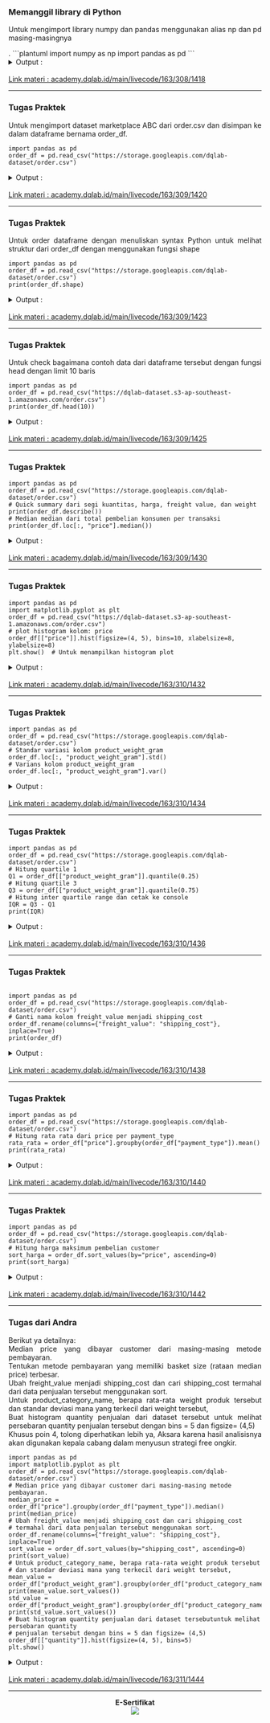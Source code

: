 ### Memanggil library di Python 
<p align="justify"> Untuk mengimport library numpy dan pandas menggunakan alias np dan pd masing-masingnya</p>
.
```plantuml
import numpy as np
import pandas as pd
```

<details>
<summary markdown="span">Output :</summary>
In [1]: import numpy as np</br>
        import pandas as pd
</details>
</br>
<a href="https://academy.dqlab.id/main/livecode/163/308/1418">Link materi : academy.dqlab.id/main/livecode/163/308/1418</a>

----

### Tugas Praktek 
<p align="justify"> Untuk mengimport dataset marketplace ABC dari order.csv dan disimpan ke dalam dataframe bernama order_df.</p>

```plantuml
import pandas as pd
order_df = pd.read_csv("https://storage.googleapis.com/dqlab-dataset/order.csv")
```

<details>
<summary markdown="span">Output :</summary>
In [1]: </br>
        import pandas as pd</br>
        order_df = pd.read_csv("https://storage.googleapis.com/dqlab-dataset/order.csv")
</details>
</br>
<a href="https://academy.dqlab.id/main/livecode/163/309/1420">Link materi : academy.dqlab.id/main/livecode/163/309/1420</a>

----

### Tugas Praktek 
<p align="justify"> Untuk order dataframe dengan menuliskan syntax Python untuk melihat struktur dari order_df dengan menggunakan fungsi shape</p>

```plantuml
import pandas as pd
order_df = pd.read_csv("https://storage.googleapis.com/dqlab-dataset/order.csv")
print(order_df.shape)
```

<details>
<summary markdown="span">Output :</summary>
(49999, 12)
</details>
</br>
<a href="https://academy.dqlab.id/main/livecode/163/309/1423">Link materi : academy.dqlab.id/main/livecode/163/309/1423</a>

----

### Tugas Praktek 
<p align="justify"> Untuk check bagaimana contoh data dari dataframe tersebut dengan fungsi head dengan limit 10 baris</p>

```plantuml
import pandas as pd
order_df = pd.read_csv("https://dqlab-dataset.s3-ap-southeast-1.amazonaws.com/order.csv")
print(order_df.head(10))
```

<details>
<summary markdown="span">Output :</summary>

|    |                  order_id        |  ...  |product_weight_gram|
|:--:|                :--:              |  :--:  |   :--:           |
|  0 | 2e7a8482f6fb09756ca50c10d7bfc047 | ...    |           1800.0|
|  1 |  2e7a8482f6fb09756ca50c10d7bfc047 | ...  |             1400.0|
|  2 | e5fa5a7210941f7d56d0208e4e071d35 | ...    |            700.0|
|  3 | 3b697a20d9e427646d92567910af6d57 | ...    |            300.0|
|  4 | 71303d7e93b399f5bcd537d124c0bcfa | ...    |            500.0|
|  5 | be5bc2f0da14d8071e2d45451ad119d9 | ...    |            400.0|
|  6 | 0a0837a5eee9e7a9ce2b1fa831944d27 | ...    |           3100.0|
|  7 | 1ff217aa612f6cd7c4255c9bfe931c8b | ...    |            200.0|
|  8 | 22613579f7d11cc59c4347526fc3c79e | ...    |            600.0|
|  9 | 356b492aba2d1a7da886e54e0b6212b7 | ...    |            610.0|
                           

[10 rows x 12 columns]
</details>
</br>
<a href="https://academy.dqlab.id/main/livecode/163/309/1425">Link materi : academy.dqlab.id/main/livecode/163/309/1425</a>

----

### Tugas Praktek 

```plantuml
import pandas as pd
order_df = pd.read_csv("https://storage.googleapis.com/dqlab-dataset/order.csv")
# Quick summary dari segi kuantitas, harga, freight value, dan weight
print(order_df.describe())
# Median median dari total pembelian konsumen per transaksi
print(order_df.loc[:, "price"].median())
```

<details>
<summary markdown="span">Output :</summary>
|      |    quantity |      price  |freight_value  |product_weight_gram|
| :--  |     --:     |   :--:     |   :--:        |   --:     |  
|count | 49999.000000 | 4.999900e+04 |  49999.000000   |      49980.000000|
|mean  |     1.197484 | 2.607784e+06 | 104521.390428   |       2201.830892|
|std   |     0.722262 | 1.388312e+06 |  55179.844962   |       3929.896875|
|min   |     1.000000 | 2.000000e+05 |   9000.000000   |         50.000000|
|25%   |     1.000000 | 1.410500e+06 |  57000.000000   |        300.000000|
|50%   |     1.000000 | 2.610000e+06 | 104000.000000   |        800.000000|
|75%   |     1.000000 | 3.810000e+06 | 152000.000000   |       1850.000000|
|max   |    21.000000 | 5.000000e+06 | 200000.000000   |      40425.000000|

2610000.0
</details>
</br>
<a href="https://academy.dqlab.id/main/livecode/163/309/1430">Link materi : academy.dqlab.id/main/livecode/163/309/1430</a>

----

### Tugas Praktek 

```plantuml
import pandas as pd
import matplotlib.pyplot as plt
order_df = pd.read_csv("https://dqlab-dataset.s3-ap-southeast-1.amazonaws.com/order.csv")
# plot histogram kolom: price
order_df[["price"]].hist(figsize=(4, 5), bins=10, xlabelsize=8, ylabelsize=8)
plt.show()  # Untuk menampilkan histogram plot
```

<details>
<summary markdown="span">Output :</summary>
<img src="https://github.com/yenysyafitry/DQLab-Exploratory-Data-Analysis-with-Python-for-Beginner/blob/main/download.png">
</details>
</br>
<a href="https://academy.dqlab.id/main/livecode/163/310/1432">Link materi : academy.dqlab.id/main/livecode/163/310/1432</a>

----

### Tugas Praktek 

```plantuml
import pandas as pd
order_df = pd.read_csv("https://storage.googleapis.com/dqlab-dataset/order.csv")
# Standar variasi kolom product_weight_gram
order_df.loc[:, "product_weight_gram"].std()
# Varians kolom product_weight_gram
order_df.loc[:, "product_weight_gram"].var()
```

<details>
<summary markdown="span">Output :</summary>
In [1]: </br>
        import pandas as pd</br>
        order_df = pd.read_csv("https://storage.googleapis.com/dqlab-dataset/order.csv")</br>
        # Standar variasi kolom product_weight_gram</br>
        order_df.loc[:, "product_weight_gram"].std()</br>
        # Varians kolom product_weight_gram</br>
        order_df.loc[:, "product_weight_gram"].var()
</details>
</br>
<a href="https://academy.dqlab.id/main/livecode/163/310/1434">Link materi : academy.dqlab.id/main/livecode/163/310/1434</a>

----

### Tugas Praktek 

```plantuml
import pandas as pd
order_df = pd.read_csv("https://storage.googleapis.com/dqlab-dataset/order.csv")
# Hitung quartile 1
Q1 = order_df[["product_weight_gram"]].quantile(0.25)
# Hitung quartile 3
Q3 = order_df[["product_weight_gram"]].quantile(0.75)
# Hitung inter quartile range dan cetak ke console
IQR = Q3 - Q1
print(IQR)
```

<details>
<summary markdown="span">Output :</summary>
product_weight_gram    1550.0</br>
dtype: float64
</details>
</br>
<a href="https://academy.dqlab.id/main/livecode/163/310/1436">Link materi : academy.dqlab.id/main/livecode/163/310/1436</a>

----

### Tugas Praktek 

```plantuml

import pandas as pd
order_df = pd.read_csv("https://storage.googleapis.com/dqlab-dataset/order.csv")
# Ganti nama kolom freight_value menjadi shipping_cost
order_df.rename(columns={"freight_value": "shipping_cost"}, inplace=True)
print(order_df)
```

<details>
<summary markdown="span">Output :</summary>
[49999 rows x 12 columns] 
</details>
</br>
<a href="https://academy.dqlab.id/main/livecode/163/310/1438">Link materi : academy.dqlab.id/main/livecode/163/310/1438</a>

----

### Tugas Praktek 

```plantuml
import pandas as pd
order_df = pd.read_csv("https://storage.googleapis.com/dqlab-dataset/order.csv")
# Hitung rata rata dari price per payment_type
rata_rata = order_df["price"].groupby(order_df["payment_type"]).mean()
print(rata_rata)
```

<details>
<summary markdown="span">Output :</summary>
payment_type</br>
credit card        2.600706e+06</br>
debit card         2.611974e+06</br>
e-wallet           2.598562e+06</br>
virtual account    2.619786e+06</br>
Name: price, dtype: float64
</details>
</br>
<a href="https://academy.dqlab.id/main/livecode/163/310/1440">Link materi : academy.dqlab.id/main/livecode/163/310/1440</a>

----

### Tugas Praktek 

```plantuml
import pandas as pd
order_df = pd.read_csv("https://storage.googleapis.com/dqlab-dataset/order.csv")
# Hitung harga maksimum pembelian customer
sort_harga = order_df.sort_values(by="price", ascending=0)
print(sort_harga)
```

<details>
<summary markdown="span">Output :</summary>

|     |                          order_id|  ... | product_weight_gram|
|:---: |           :---:                 |  :---: |        :---:     |
|37085 | d7b2d3b902441cf3dd12cd125533217d | ...   |            1825.0|
|41958 | 2711089c7fec59d4dc8483e3c6a12fa3 | ...   |             200.0|
|3976  | f343624eab419250ad81f1ce6be22c93 | ...   |             950.0|
|21072 | c8947a583ab9791a5a9d02384cb84302 | ...   |             550.0|
|47074 | f6134169ca6f0cdfbe6458ebb5731613 | ...   |           10600.0|
|22618 | a767765cf25c6fcfd8307499da9205d2 | ...   |             200.0|
|5273  | 10bf9305aa4d5fb3382720adad789a40 | ...   |             200.0|
|34883 | c262a5f352a22159735734b273a4b888 | ...   |             650.0|
|2006  | 1b01e824ff3005e8108c5112f41c219c | ...   |           14600.0|
|11935 | 4ca6a87f196ea892c5abc4e84748fbde | ...    |           3100.0|
|46085 | 6aa1b68888b0cf160c7072009c46ea24 | ...   |             460.0|
|41755 | d0bff47153ef056bb4f884a2ec2f0691 | ...   |             800.0|
|3590  | d5a2a83ddd838aa8ea9297e7d3c773fb | ...   |             405.0|
|45800 | 7f2646b3858bd8c12613670a0da91593 | ...   |            1350.0|
|27763 | 8031adfac87d3fb5ff7b41a0342aae74 | ...   |             117.0|
|29265 | e2e62108a0daf44573986d823484239a | ...   |            1300.0|
|9109  | 86f18e8bfc05ddce85ea8e1146eac6ee | ...   |            1383.0|
|34638 | d7068745ac2b7e09a164d2a6791838e6|  ...   |            9950.0|
|8871  | d899e6d4576891e29d5a9d3f1867c6e1 | ...   |            1032.0|
|29233 | b2f924dadc7d30518a67a2c8598df64e|  ...   |            3100.0|
|8470  | 0af646de6e8d7191b1020ec0a5defcee | ...   |            1200.0|
|4913 |  c27815f7e3dd0b926b58552628481575 | ...   |            9250.0|
|48128|  387016f36a926f6d861f812a8aeccffb | ...  |             3008.0|
|26167 | 0fcb1e2570afc2d20d3e369a90a39f94 | ...   |             250.0|
|7000  | 5762165bd52d70f5a54d4cfe067fe5fd | ...   |             275.0|
|12344 | 0ecbb908b4b062b189e1723ef9a836e2 | ...   |            6700.0|
|41435 | 8f81a4191bcbef23cdd139470cb50dda | ...   |            3900.0|
|21832 | c5f692a4e47f015faa3f8a9b9d36aa03 | ...   |             150.0|
|10359 | 385bc274c4cbac59c0bb866c770588dc | ...   |             114.0|
|3979  | f86b24a45dc34d1b7fcdeb817bf503da | ...   |           10075.0|
|...    |                             ... | ...    |              ...|
|18925 | 468459668c11750c4d0a52b54045bf48 | ...    |            600.0|
|39733 | 1857ec1a182661136fe7584592437d51 | ...    |            925.0|
|28692 | 6649a190e9151aac8d553a45875d4b5e | ...    |            200.0|
|8895  | 1887b26eba419ce20f6fe34a6f88e80a | ...    |           3500.0|
|43479 | ab1a06760db3f8bd369582042ab2cf03 | ...   |             900.0|
|8617  | fb14d0b924669f4fedd4109bbbfbb736 | ...   |            1383.0|
|2122  | 77857b5f4745e31dcc0626a9326f6543 | ...   |           17200.0|
|4661  | d2c2a40d9d3d9479b0784a08930ebc75 | ...   |            6050.0|
|26336 | 0301ec492e902f2630234df285fa2a1b | ...   |             900.0|
|6791  | 8908c3c6b8591a4d779bc5a4abf4f951  |...   |             900.0|
|13504 | d3d5d98dda9bb549d81a9b4b9e404bc2 | ...    |            600.0|
|27080|  2e77e95ff07f298805637dfde7da4b4a | ...    |           8050.0|
|31174 | 9a0a6c39b6be7e1b0f796b6005d52ac4 | ...    |            160.0|
|18005 | f30e9b83b1b7557b48c20dc8cf2e383f | ...    |           1000.0|
|25105 | d4bc55bf7aa33f5d5d8b6b53d1e2eb8f | ...    |            417.0|
|46752 | 0e19aa2216bf89063fdd8849774aea19|  ...    |            200.0|
|9004  | 3462b9aa946649acaf4dbd05d3d61269 | ...    |           6550.0|
|47671 | a3c3508e603e9411b2b69972993bd079 | ...   |             525.0|
|22607 | 8d74231228bdbc2e89fc0125abfc1c87 | ...    |            536.0|
|8212  | 605a65763ded48a0db12fde2b0106a9b | ...    |           6400.0|
|22069 | 12d34cd89b0be0896cfecdbd41f5e952 | ...    |            600.0|
|41915  |1c8166cad99e5856dfb7d622902c623c | ...    |            500.0|
|42520|  b14b52f3d9077665df2361f007c8e6ec | ...    |            150.0|
|6850 |  faaf6a860e3ad876765787c9e1a93464 | ...    |            200.0|
|42025|  36cdcd48e9697951eef9c32ef39dc9f3 | ...    |            550.0|
|33786|  0d9e86e02c1a823b20c03ea29d616607 | ...    |           7550.0|
|42166 | 54220fcc516cabe9ec84b210c0765ef2 | ... |              1100.0|
|31745 | 59a19c83ff825948739dd1601cc107b6 | ...  |              550.0|
|42452|  9960ee97c2f8d801a200a01893b3942f|  ...  |             6663.0|
|11939 | 64619901c45fba79638d666058bf6be6|  ...  |              200.0|

[49999 rows x 12 columns]
</details>
</br>
<a href="https://academy.dqlab.id/main/livecode/163/310/1442">Link materi : academy.dqlab.id/main/livecode/163/310/1442</a>

----

### Tugas dari Andra 
<p align="justify"> Berikut ya detailnya:</br>
Median price yang dibayar customer dari masing-masing metode pembayaran.</br>
Tentukan metode pembayaran yang memiliki basket size (rataan median price) terbesar.</br>
Ubah freight_value menjadi shipping_cost dan cari shipping_cost termahal dari data penjualan tersebut menggunakan sort.</br>
Untuk product_category_name, berapa rata-rata weight produk tersebut dan standar deviasi mana yang terkecil dari weight tersebut,</br>
Buat histogram quantity penjualan dari dataset tersebut untuk melihat persebaran quantity penjualan tersebut dengan bins = 5 dan figsize= (4,5)</br>
Khusus poin 4, tolong diperhatikan lebih ya, Aksara karena hasil analisisnya akan digunakan kepala cabang dalam menyusun strategi free ongkir.</p>

```plantuml
import pandas as pd
import matplotlib.pyplot as plt
order_df = pd.read_csv("https://storage.googleapis.com/dqlab-dataset/order.csv")
# Median price yang dibayar customer dari masing-masing metode pembayaran.
median_price = order_df["price"].groupby(order_df["payment_type"]).median()
print(median_price)
# Ubah freight_value menjadi shipping_cost dan cari shipping_cost
# termahal dari data penjualan tersebut menggunakan sort.
order_df.rename(columns={"freight_value": "shipping_cost"}, inplace=True)
sort_value = order_df.sort_values(by="shipping_cost", ascending=0)
print(sort_value)
# Untuk product_category_name, berapa rata-rata weight produk tersebut
# dan standar deviasi mana yang terkecil dari weight tersebut,
mean_value = order_df["product_weight_gram"].groupby(order_df["product_category_name"]).mean()
print(mean_value.sort_values())
std_value = order_df["product_weight_gram"].groupby(order_df["product_category_name"]).std()
print(std_value.sort_values())
# Buat histogram quantity penjualan dari dataset tersebutuntuk melihat persebaran quantity
# penjualan tersebut dengan bins = 5 dan figsize= (4,5)
order_df[["quantity"]].hist(figsize=(4, 5), bins=5)
plt.show()
```

<details>
<summary markdown="span">Output :</summary>
<img src="https://github.com/yenysyafitry/DQLab-Exploratory-Data-Analysis-with-Python-for-Beginner/blob/main/download (1).png">
</details>
</br>
<a href="https://academy.dqlab.id/main/livecode/163/311/1444">Link materi : academy.dqlab.id/main/livecode/163/311/1444</a>

----


<p align="center"><b>E-Sertifikat </b></br><img src="https://github.com/yenysyafitry/DQLab-Exploratory-Data-Analysis-with-Python-for-Beginner/blob/main/e-sertifikat.jpg"></p>
